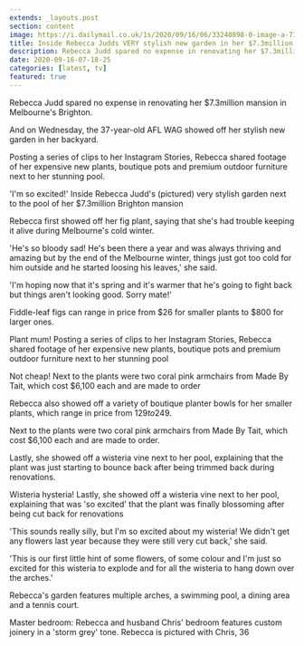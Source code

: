```yaml
---
extends: _layouts.post
section: content
image: https://i.dailymail.co.uk/1s/2020/09/16/06/33240898-0-image-a-71_1600233102731.jpg 
title: Inside Rebecca Judds VERY stylish new garden in her $7.3million Brighton mansion 
description: Rebecca Judd spared no expense in renovating her $7.3million mansion in Melbournes Brighton. 
date: 2020-09-16-07-18-25 
categories: [latest, tv] 
featured: true 
--- 
```

Rebecca Judd spared no expense in renovating her $7.3million mansion in Melbourne's Brighton.

And on Wednesday, the 37-year-old AFL WAG showed off her stylish new garden in her backyard.  

Posting a series of clips to her Instagram Stories, Rebecca shared footage of her expensive new plants, boutique pots and premium outdoor furniture next to her stunning pool.

'I'm so excited!' Inside Rebecca Judd's (pictured) very stylish garden next to the pool of her $7.3million Brighton mansion

Rebecca first showed off her fig plant, saying that she's had trouble keeping it alive during Melbourne's cold winter.

'He's so bloody sad! He's been there a year and was always thriving and amazing but by the end of the Melbourne winter, things just got too cold for him outside and he started loosing his leaves,' she said. 

'I'm hoping now that it's spring and it's warmer that he's going to fight back but things aren't looking good. Sorry mate!'  

Fiddle-leaf figs can range in price from $26 for smaller plants to $800 for larger ones.

Plant mum! Posting a series of clips to her Instagram Stories, Rebecca shared footage of her expensive new plants, boutique pots and premium outdoor furniture next to her stunning pool

Not cheap! Next to the plants were two coral pink armchairs from Made By Tait, which cost $6,100 each and are made to order

Rebecca also showed off a variety of boutique planter bowls for her smaller plants, which range in price from $129 to $249.   

Next to the plants were two coral pink armchairs from Made By Tait, which cost $6,100 each and are made to order.   

Lastly, she showed off a wisteria vine next to her pool, explaining that the plant was just starting to bounce back after being trimmed back during renovations. 

Wisteria hysteria! Lastly, she showed off a wisteria vine next to her pool, explaining that was 'so excited' that the plant was finally blossoming after being cut back for renovations 

'This sounds really silly, but I'm so excited about my wisteria! We didn't get any flowers last year because they were still very cut back,' she said. 

'This is our first little hint of some flowers, of some colour and I'm just so excited for this wisteria to explode and for all the wisteria to hang down over the arches.'

Rebecca's garden features multiple arches, a swimming pool, a dining area and a tennis court.  

Master bedroom: Rebecca and husband Chris' bedroom features custom joinery in a 'storm grey' tone. Rebecca is pictured with Chris, 36

